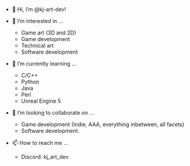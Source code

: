 - 👋 Hi, I’m @kj-art-dev!

- 👀 I’m interested in ...
  - Game art (3D and 2D)
  - Game development
  - Technical art
  - Software development
- 🌱 I’m currently learning ...
  - C/C++
  - Python
  - Java
  - Perl
  - Unreal Engine 5
- 💞️ I’m looking to collaborate on ...
  - Game development (Indie, AAA, everything inbetween, all facets)
  - Software development.
- 📫 How to reach me ...
  - Discord: kj_art_dev

<!---
kj-art-dev/kj-art-dev is a ✨ special ✨ repository because its `README.md` (this file) appears on your GitHub profile.
You can click the Preview link to take a look at your changes.
--->
